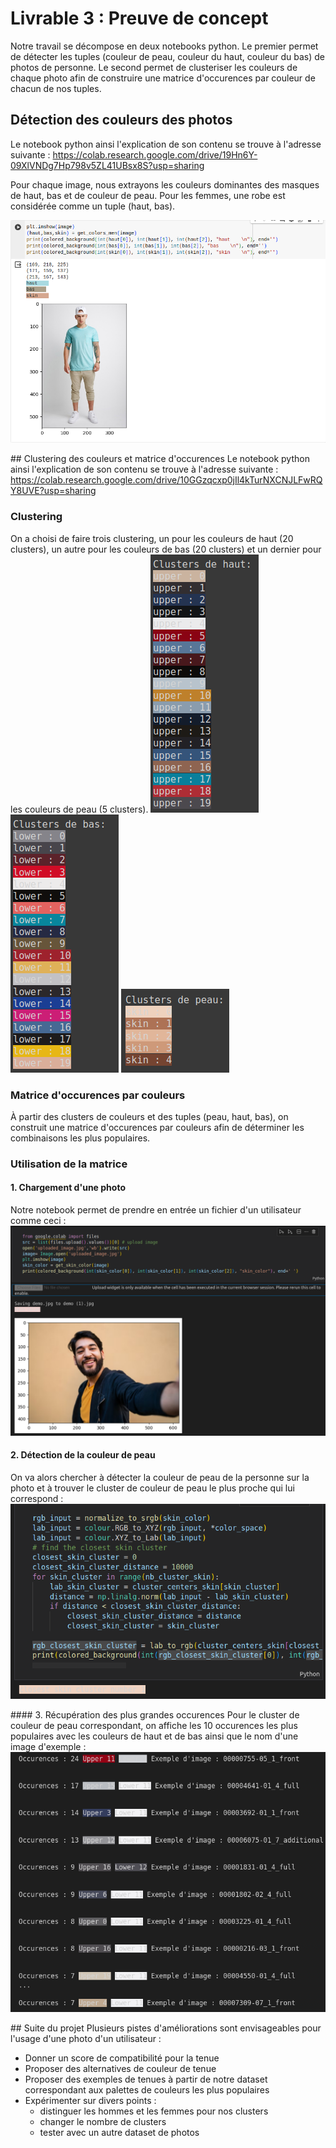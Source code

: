 # Livrable 3 : Preuve de concept

Notre travail se décompose en deux notebooks python. Le premier permet de détecter les tuples (couleur de peau, couleur du haut, couleur du bas) de photos de personne. Le second permet de clusteriser les couleurs de chaque photo afin de construire une matrice d'occurences par couleur de chacun de nos tuples.

## Détection des couleurs des photos
Le notebook python ainsi l'explication de son contenu se trouve à l'adresse suivante : https://colab.research.google.com/drive/19Hn6Y-09XlVNDg7Hp798v5ZL41UBsx8S?usp=sharing

Pour chaque image, nous extrayons les couleurs dominantes des masques de haut, bas et de couleur de peau. Pour les femmes, une robe est considérée comme un tuple (haut, bas). 

![Alt text](image.webp)

## Clustering des couleurs et matrice d'occurences
Le notebook python ainsi l'explication de son contenu se trouve à l'adresse suivante : https://colab.research.google.com/drive/10GGzqcxp0jIl4kTurNXCNJLFwRQY8UVE?usp=sharing

### Clustering
On a choisi de faire trois clustering, un pour les couleurs de haut (20 clusters), un autre pour les couleurs de bas (20 clusters) et un dernier pour les couleurs de peau (5 clusters).
![Alt text](image-4.png)
![Alt text](image-5.png)
![Alt text](image-3.png)

### Matrice d'occurences par couleurs
À partir des clusters de couleurs et des tuples (peau, haut, bas), on construit une matrice d'occurences par couleurs afin de déterminer les combinaisons les plus populaires.

### Utilisation de la matrice
#### 1. Chargement d'une photo
Notre notebook permet de prendre en entrée un fichier d'un utilisateur comme ceci :
![Alt text](image.png)

#### 2. Détection de la couleur de peau
On va alors chercher à détecter la couleur de peau de la personne sur la photo et à trouver le cluster de couleur de peau le plus proche qui lui correspond :
![Alt text](image-1.png)

#### 3. Récupération des plus grandes occurences
Pour le cluster de couleur de peau correspondant, on affiche les 10 occurences les plus populaires avec les couleurs de haut et de bas ainsi que le nom d'une image d'exemple :
![Alt text](image-2.png)

## Suite du projet
Plusieurs pistes d'améliorations sont envisageables pour l'usage d'une photo d'un utilisateur :
- Donner un score de compatibilité pour la tenue
- Proposer des alternatives de couleur de tenue
- Proposer des exemples de tenues à partir de notre dataset correspondant aux palettes de couleurs les plus populaires
- Expérimenter sur divers points :
    - distinguer les hommes et les femmes pour nos clusters
    - changer le nombre de clusters
    - tester avec un autre dataset de photos
